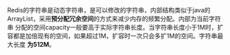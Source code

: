 Redis的字符串是动态字符串，是可以修改的字符串，内部结构类似于java的ArrayList，采用**预分配冗余空间**的方式来减少内存的频繁分配。内部为当前字符串
分配的空间capacity一般要高于实际字符串长度。当字符串长度小于1M时，扩容都是加倍现有的空间，如果超过1M，扩容时一次只会多扩1M的空间。字符串最大长度
**为512M**。